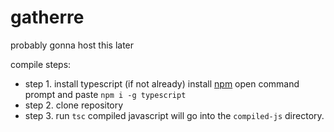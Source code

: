 # gatherre

probably gonna host this later

compile steps:
- step 1. install typescript (if not already)
install [npm](https://www.npmjs.com/package/npm)
open command prompt and paste `npm i -g typescript`
- step 2. clone repository
- step 3. run `tsc`
compiled javascript will go into the `compiled-js` directory.
